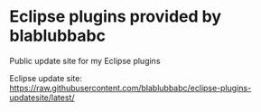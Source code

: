 # Eclipse plugins provided by blablubbabc

Public update site for my Eclipse plugins

Eclipse update site: https://raw.githubusercontent.com/blablubbabc/eclipse-plugins-updatesite/latest/
